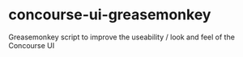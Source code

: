 # concourse-ui-greasemonkey
Greasemonkey script to improve the useability / look and feel of the Concourse UI
